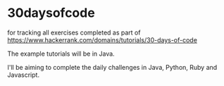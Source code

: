# 30daysofcode
for tracking all exercises completed as part of https://www.hackerrank.com/domains/tutorials/30-days-of-code

The example tutorials will be in Java.  

I'll be aiming to complete the daily challenges in Java, Python, Ruby and Javascript.  

